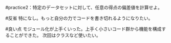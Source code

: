 #practice2：特定のデータセットに対して、任意の得点の偏差値を計算せよ。

#反省
特になし。もっと自分の力でコードを書き切れるようになりたい。

#良い点
モジュール化が上手くいった。上手く小さいコード群から機能を構成することができた。
次回はクラスなど使いたい。